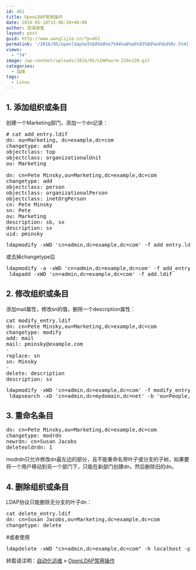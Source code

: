 ```yaml
---
id: 461
title: OpenLDAP常用操作
date: 2016-05-18T15:06:59+00:00
author: 深海游鱼
layout: post
guid: http://www.wanglijie.cn/?p=461
permalink: '/2016/05/openldap%e5%b8%b8%e7%94%a8%e6%93%8d%e4%bd%9c.html'
views:
  - "74"
image: /wp-content/uploads/2016/05/LDAPworm-220x120.gif
categories:
  - 运维
tags:
  - Linux
---
```

## 1. 添加组织或条目

创建一个Marketing部门，添加一个dn记录：

<pre class="prettyprint linenums"># cat add_entry.ldif
dn: ou=Marketing, dc=example,dc=com
changetype: add
objectclass: top
objectclass: organizationalUnit
ou: Marketing

dn: cn=Pete Minsky,ou=Marketing,dc=example,dc=com
changetype: add
objectclass: person
objectclass: organizationalPerson
objectclass: inetOrgPerson
cn: Pete Minsky
sn: Pete
ou: Marketing
description: sb, sx
description: sx
uid: pminsky
</pre>

<pre class="prettyprint linenums">ldapmodify -xWD 'cn=admin,dc=example,dc=com' -f add_entry.ldif
</pre>

或去掉changetype后

<pre class="prettyprint linenums">ldapmodify -a -xWD 'cn=admin,dc=example,dc=com' -f add_entry.ldif
 ldapadd -xWD 'cn=admin,dc=example,dc=com' -f add.ldif
</pre>

## 2. 修改组织或条目

添加mail属性，修改sn的值，删除一个description属性：

<pre class="prettyprint linenums">cat modify_entry.ldif
dn: cn=Pete Minsky,ou=Marketing,dc=example,dc=com
changetype: modify
add: mail
mail: pminsky@example.com
-
replace: sn
sn: Minsky
-
delete: description
description: sx
</pre>

<pre class="prettyprint linenums">ldapmodify -xWD 'cn=admin,dc=example,dc=com' -f modify_entry.ldif
 ldapsearch -xD 'cn=admin,dc=mydomain,dc=net' -b 'ou=People,dc=mydomain,dc=net' -s sub 'objectclass=*' -w tplink -LLL
</pre>

## 3. 重命名条目

<pre class="prettyprint linenums">dn: cn=Pete Minsky,ou=Marketing,dc=example,dc=com
changetype: modrdn
newrdn: cn=Susan Jacobs
deleteoldrdn: 1
</pre>

modrdn只允许修改dn最左边的部分，且不能重命名带叶子或分支的子树，如果要将一个用户移动到另一个部门下，只能在新部门创建dn，然后删除旧的dn。

## 4. 删除组织或条目

LDAP协议只能删除无分支的叶子dn：

<pre class="prettyprint linenums">cat delete_entry.ldif
dn: cn=Susan Jacobs,ou=Marketing,dc=example,dc=com
changetype: delete
</pre>

#或者使用

<pre class="prettyprint linenums">ldapdelete -xWD "cn=admin,dc=example,dc=com" -h localhost -p 389 "cn=Susan Jacobs,ou=Marketing,dc=example,dc=com"
</pre>

转载请注明：[自动化运维](http://www.wanglijie.cn) &raquo; [OpenLDAP常用操作](http://www.wanglijie.cn/2016/05/openldap%e5%b8%b8%e7%94%a8%e6%93%8d%e4%bd%9c.html)